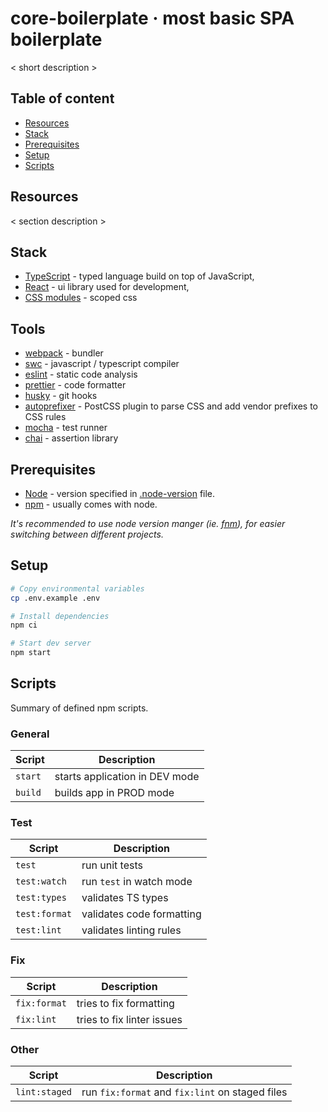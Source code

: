 # core-boilerplate &middot; most basic SPA boilerplate

< short description >

## Table of content

- [Resources](#Resources)
- [Stack](#Stack)
- [Prerequisites](#Prerequisites)
- [Setup](#Setup)
- [Scripts](#Scripts)

## Resources

< section description >

## Stack

- [TypeScript](https://www.typescriptlang.org/) - typed language build on top of JavaScript,
- [React](https://reactjs.org/) - ui library used for development,
- [CSS modules](https://github.com/css-modules/css-modules) - scoped css

## Tools

- [webpack](https://webpack.js.org) - bundler
- [swc](https://swc.rs) - javascript / typescript compiler
- [eslint](https://eslint.org) - static code analysis
- [prettier](https://prettier.io) - code formatter
- [husky](https://github.com/typicode/husky) - git hooks
- [autoprefixer](https://github.com/postcss/autoprefixer) - PostCSS plugin to parse CSS and add vendor prefixes to CSS rules
- [mocha](https://github.com/mochajs/mocha) - test runner
- [chai](https://github.com/chaijs/chai) - assertion library

## Prerequisites

- [Node](https://nodejs.org/en/) - version specified in [.node-version](/.node-version) file.
- [npm](https://www.npmjs.com/) - usually comes with node.

_It's recommended to use node version manger (ie. [fnm](https://github.com/Schniz/fnm)), for easier switching between different projects._

## Setup

```sh
# Copy environmental variables
cp .env.example .env

# Install dependencies
npm ci

# Start dev server
npm start
```

## Scripts

Summary of defined npm scripts.

### General

| Script  | Description                    |
| ------- | ------------------------------ |
| `start` | starts application in DEV mode |
| `build` | builds app in PROD mode        |

### Test

| Script        | Description               |
| ------------- | ------------------------- |
| `test`        | run unit tests            |
| `test:watch`  | run `test` in watch mode  |
| `test:types`  | validates TS types        |
| `test:format` | validates code formatting |
| `test:lint`   | validates linting rules   |

### Fix

| Script       | Description                |
| ------------ | -------------------------- |
| `fix:format` | tries to fix formatting    |
| `fix:lint`   | tries to fix linter issues |

### Other

| Script        | Description                                     |
| ------------- | ----------------------------------------------- |
| `lint:staged` | run `fix:format` and `fix:lint` on staged files |
